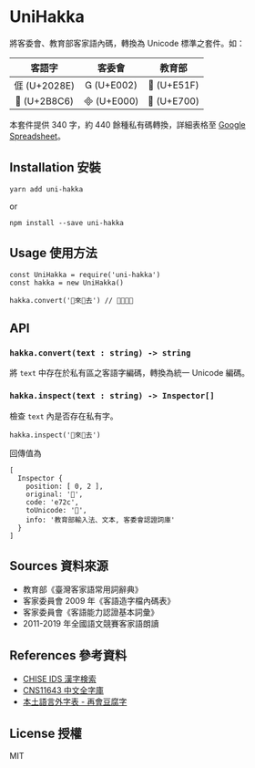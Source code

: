 # UniHakka

將客委會、教育部客家語內碼，轉換為 Unicode 標準之套件。如：

| 客語字 | 客委會 | 教育部 |
|:---:|:---:|:---:|
| 𠊎 (U+2028E) |  (U+E002) |  (U+E51F) |
| 𫣆 (U+2B8C6) |  (U+E000) |  (U+E700) |

本套件提供 340 字，約 440 餘種私有碼轉換，詳細表格至 [Google Spreadsheet](https://docs.google.com/spreadsheets/d/1_OLALrobGqdlMRoBZIgVmx5AnsixFJdgDeqHdrJAwCA/edit?usp=sharing)。

## Installation 安裝

```
yarn add uni-hakka
```

or

```
npm install --save uni-hakka
```

## Usage 使用方法

``` es6
const UniHakka = require('uni-hakka')
const hakka = new UniHakka()

hakka.convert('來去') // 𫟧來𫟧去
```

## API

### `hakka.convert(text : string) -> string`

將 `text` 中存在於私有區之客語字編碼，轉換為統一 Unicode 編碼。

### `hakka.inspect(text : string) -> Inspector[]`

檢查 `text` 內是否存在私有字。

``` es6
hakka.inspect('來去')
```

回傳值為

```
[
  Inspector {
    position: [ 0, 2 ],
    original: '',
    code: 'e72c',
    toUnicode: '𫟧',
    info: '教育部輸入法、文本, 客委會認證詞庫'
  }
]
```

## Sources 資料來源

* 教育部《臺灣客家語常用詞辭典》
* 客家委員會 2009 年《客語造字檔內碼表》
* 客家委員會《客語能力認證基本詞彙》
* 2011-2019 年全國語文競賽客家語朗讀

## References 參考資料

* [CHISE IDS 漢字検索](http://www.chise.org/ids-find)
* [CNS11643 中文全字庫](https://www.cns11643.gov.tw/index.jsp)
* [本土語言外字表 - 再會豆腐字](https://tauhu.tw/gua-ji-pio/)

## License 授權

MIT
